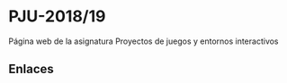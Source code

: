 PJU-2018/19  
===========  
  
Página web de la asignatura Proyectos de juegos y entornos interactivos  
  
Enlaces  
-------  
  